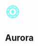 <img src="https://github.com/HeartOfIrons/Aurora/blob/main/Assets/Aurora.png" width="50" height="50">

# Aurora

